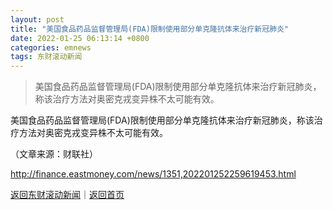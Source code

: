 ```yaml
---
layout: post
title: "美国食品药品监督管理局(FDA)限制使用部分单克隆抗体来治疗新冠肺炎"
date: 2022-01-25 06:13:14 +0800
categories: emnews
tags: 东财滚动新闻
---
```

> 美国食品药品监督管理局(FDA)限制使用部分单克隆抗体来治疗新冠肺炎，称该治疗方法对奥密克戎变异株不太可能有效。

<p>美国食品药品监督管理局(FDA)限制使用部分单克隆抗体来治疗新冠肺炎，称该治疗方法对奥密克戎变异株不太可能有效。</p><p class="em_media">（文章来源：财联社）</p>

<http://finance.eastmoney.com/news/1351,202201252259619453.html>

[返回东财滚动新闻](//finews.withounder.com/emnews/)｜[返回首页](//finews.withounder.com/)